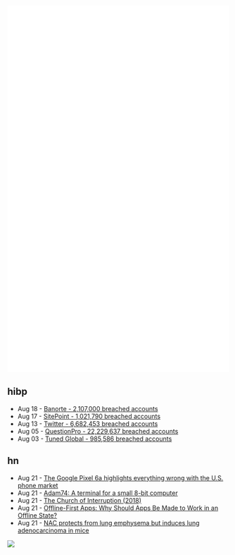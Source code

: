 ![Metrics](https://raw.githubusercontent.com/phixion/phixion/master/metrics.svg)

## hibp

<!--
for https://github.com/phixion/phixion/blob/main/.github/workflows/feeds.yml
-->
<!--START_SECTION:haveibeenpwnd-->
- Aug 18 - [Banorte - 2,107,000 breached accounts](https://haveibeenpwned.com/PwnedWebsites#Banorte)
- Aug 17 - [SitePoint - 1,021,790 breached accounts](https://haveibeenpwned.com/PwnedWebsites#SitePoint)
- Aug 13 - [Twitter - 6,682,453 breached accounts](https://haveibeenpwned.com/PwnedWebsites#Twitter)
- Aug 05 - [QuestionPro - 22,229,637 breached accounts](https://haveibeenpwned.com/PwnedWebsites#QuestionPro)
- Aug 03 - [Tuned Global - 985,586 breached accounts](https://haveibeenpwned.com/PwnedWebsites#TunedGlobal)
<!--END_SECTION:haveibeenpwnd-->

## hn

<!--
for https://github.com/phixion/phixion/blob/main/.github/workflows/feeds.yml
-->
<!--START_SECTION:hn-->
- Aug 21 - [The Google Pixel 6a highlights everything wrong with the U.S. phone market](https://www.xda-developers.com/google-pixel-6a-us-market-editorial/)
- Aug 21 - [Adam74: A terminal for a small 8-bit computer](https://www.engineersneedart.com/adam74/adam74.html)
- Aug 21 - [The Church of Interruption (2018)](https://sambleckley.com/writing/church-of-interruption.html)
- Aug 21 - [Offline-First Apps: Why Should Apps Be Made to Work in an Offline State?](https://www.dewsolutions.in/offline-first-apps/)
- Aug 21 - [NAC protects from lung emphysema but induces lung adenocarcinoma in mice](https://insight.jci.org/articles/view/127647)
<!--END_SECTION:hn-->

<!--
for https://yhype.me
-->
![](https://hit.yhype.me/github/profile?user_id=13013670)
